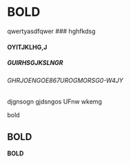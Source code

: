 # **BOLD**

qwertyasdfqwer \### hghfkdsg

#### OYITJKLHG,J

##### GUIRHSGJKSLNGR

###### GHRJOENGOE867UROGMORSG0-W4JY

djgnsogn gjdsngos UFnw wkemg

bold

## **BOLD**

**BOLD**
